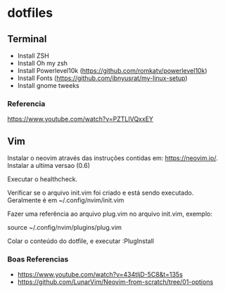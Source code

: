 # dotfiles
## Terminal
* Install ZSH
* Install Oh my zsh
* Install Powerlevel10k (https://github.com/romkatv/powerlevel10k)
* Install Fonts (https://github.com/ibnyusrat/my-linux-setup)
* Install gnome tweeks

### Referencia

https://www.youtube.com/watch?v=PZTLIVQxxEY

## Vim

Instalar o neovim através das instruções contidas em: https://neovim.io/. Instalar a ultima versao (0.6)

Executar o healthcheck.

Verificar se o arquivo init.vim foi criado e está sendo executado. Geralmente é em  ~/.config/nvim/init.vim

Fazer uma referência ao arquivo plug.vim no arquivo init.vim, exemplo:

source ~/.config/nvim/plugins/plug.vim

Colar o conteúdo do dotfile, e executar :PlugInstall

### Boas Referencias
* https://www.youtube.com/watch?v=434tljD-5C8&t=135s
* https://github.com/LunarVim/Neovim-from-scratch/tree/01-options
